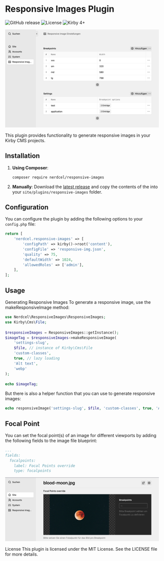 # Responsive Images Plugin
![GitHub release](https://img.shields.io/github/release/nerdcel/kirby3-responsive-images.svg)
![License](https://img.shields.io/github/license/nerdcel/kirby3-responsive-images.svg)
![Kirby 4+](https://img.shields.io/badge/Kirby-4%2B-00a2ed)

![Responsive Images Plugin](docs/panel.png)

This plugin provides functionality to generate responsive images in your Kirby CMS projects.

## Installation

1. **Using Composer**:
   ```sh
   composer require nerdcel/responsive-images
    ```
2. **Manually**: Download the [latest release](https://github.com/nerdcel/kirby3-responsive-images/releases/latest)
    and copy the contents of the into your `site/plugins/responsive-images` folder.

## Configuration

You can configure the plugin by adding the following options to your `config.php` file:

```php
return [
    'nerdcel.responsive-images' => [
        'configPath' => kirby()->root('content'),
        'configFile' => 'responsive-img.json',
        'quality' => 75,
        'defaultWidth' => 1024,
        'allowedRoles' => ['admin'],
    ],
];
```

## Usage
Generating Responsive Images
To generate a responsive image, use the makeResponsiveImage method:

```php
use Nerdcel\ResponsiveImages\ResponsiveImages;
use Kirby\Cms\File;

$responsiveImages = ResponsiveImages::getInstance();
$imageTag = $responsiveImages->makeResponsiveImage(
    'settings-slug',
    $file, // instance of Kirby\Cms\File
    'custom-classes',
    true, // lazy loading
    'Alt text',
    'webp'
);

echo $imageTag;
```

But there is also a helper function that you can use to generate responsive images:

```php
echo responsiveImage('settings-slug', $file, 'custom-classes', true, 'Alt text', 'webp');
```

## Focal Point
You can set the focal point(s) of an image for different viewports by adding the following fields to the image file blueprint:

```yaml
...
fields:
  focalpoints:
    label: Focal Points override
    type: focalpoints

```

![Focal points](docs/focalpoint-default.png)

License
This plugin is licensed under the MIT License. See the LICENSE file for more details.
